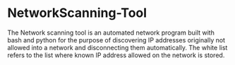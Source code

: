 # NetworkScanning-Tool
The Network scanning tool is an automated network program built with bash and python for the purpose of discovering IP addresses originally not allowed into a network and disconnecting them automatically. The white list refers to the list where known IP address allowed on the network is stored.
